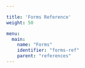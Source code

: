 ```yaml
---

title: 'Forms Reference'
weight: 50

menu:
  main:
    name: "Forms"
    identifier: "forms-ref"
    parent: "references"
---
```

